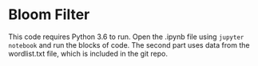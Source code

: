# Bloom Filter

This code requires Python 3.6 to run. Open the .ipynb file using `jupyter notebook` and run the blocks of code. The second part uses data from the wordlist.txt file, which is included in the git repo.
